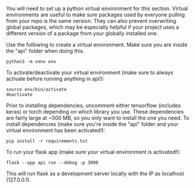 You will need to set up a python virtual environment for this section. Virtual environments are useful to make sure packages used by everyone pulling from your repo is the same version. They can also prevent overwriting global packages, which may be especially helpful if your project uses a different version of a package from your globally installed one.

Use the following to create a virtual environment. Make sure you are inside the "api" folder when doing this.
```
python3 -m venv env
```

To activate/deactivate your virtual environment (make sure to always activate before running anything in api!):
```
source env/bin/activate
deactivate
```

Prior to installing dependencies, uncomment either tensorflow (includes keras) or torch depending on which library you use. These dependencies are fairly large at ~500 MB, so you only want to install the one you need.
To install dependencies (make sure you're inside the "api" folder and your virtual environment has been activated!):
```
pip install -r requirements.txt
```

To run your flask app (make sure your virtual environment is activated!):
```
flask --app api run --debug -p 3000
```

This will run flask as a development server locally with the IP as localhost (127.0.0.1).

